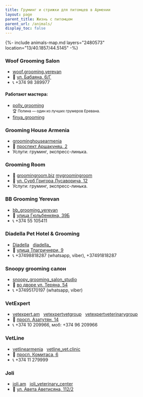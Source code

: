 ```yaml
---
title: Груминг и стрижки для питомцев в Армении
layout: page
parent_title: Жизнь с питомцем
parent_url: /animals/
display_toc: false
---
```


{%- include animals-map.md layers="2480573" location="13/40.1857/44.5145" -%}

<div class="cards list-emoji">
<div class="card">

### Woof Grooming Salon

- <i class="fa-brands fa-instagram"></i> [woof.grooming.yerevan](https://www.instagram.com/woof.grooming.yerevan/)
- 📍 [ул. Бабаяна, 6/Г](https://yandex.ru/maps/org/woof/222409553566/)
- 📞 +374 98 389977

#### Работают мастера:

- <i class="fa-brands fa-instagram"></i> [polly_grooming](https://www.instagram.com/polly_grooming/)<br><small>🏆 Полина — один из лучших грумеров Еревана.</small>
- <i class="fa-brands fa-instagram"></i> [finya_grooming](https://www.instagram.com/finya_grooming/)

</div>
<div class="card">

### Grooming House Armenia

- <i class="fa-brands fa-instagram"></i> [groominghousearmenia](https://www.instagram.com/groominghousearmenia/)
- 📍 [проспект Аршакуняц, 2](https://yandex.ru/maps/10262/yerevan/house/YE0YcwdnSUQEQFpqfX12cHplbA==/)
- Услуги: груминг, экспресс-линька.

</div>
<div class="card">

### Grooming Room

- 🔗 [groomingroom.biz](https://www.groomingroom.biz) <i class="fa-brands fa-instagram"></i> [mygroomingroom](https://www.instagram.com/mygroomingroom/)
- 📍 [ул. Сурб Григора Лусаворича, 12](https://yandex.ru/maps/org/grooming_room/77335829117/)
- Услуги: груминг, экспресс-линька.

</div>
<div class="card">

### BB Grooming Yerevan

- <i class="fa-brands fa-instagram"></i> [bb_grooming_yerevan](https://instagram.com/bb_grooming_yerevan)
- 📍 [улица Гюльбенкяна, 39Б](https://yandex.ru/maps/10262/yerevan/house/YE0Ycg5kSUUCQFpqfX5xc3hqZg==/)
- 📞 +374 55 105411

</div>
<div class="card">

### Diadella Pet Hotel & Grooming

- <i class="fa-brands fa-facebook-f"></i> [Diadella](https://www.facebook.com/profile.php?id=100064109612549) &nbsp; <i class="fa-brands fa-instagram"></i> [diadella_](https://instagram.com/diadella_/)
- 📍 [улица Тпагричнери, 9](https://yandex.ru/maps/10262/yerevan/house/YE0YcwVgSUEAQFpqfX12dnVhYQ==/)
- 📞 +37498818287 (whatsapp, viber), +37491818287

</div>
<div class="card">

### Snoopy grooming салон

- <i class="fa-brands fa-instagram"></i> [snoopy_grooming_salon_studio](https://instagram.com/snoopy_grooming_salon_studio/)
- 📍 [во дворе ул. Теряна, 54](https://yandex.ru/maps/10262/yerevan/house/YE0YcwZoQUwAQFpqfX15dH9kZw==/)
- 📞 +37495170197 (whatsapp, viber)

</div>
<div class="card">

### VetExpert

- <i class="fa-solid fa-link"></i> [vetexpert.am](https://vetexpert.am/ru/) &nbsp; <i class="fa-brands fa-facebook-f"></i> [vetexpertvetgroup](https://facebook.com/vetexpertvetgroup) &nbsp; <nobr markdown="span"><i class="fa-brands fa-instagram"></i> [vetexpertveterinarygroup](https://instagram.com/vetexpertveterinarygroup/)</nobr>
- 📍 [просп. Азатутян, 14](https://yandex.ru/maps/org/vet_ekspert/1861952348/)
- 📞 +374 10 209966, моб: +374 96 209966

</div>
<div class="card">

### VetLine

- <i class="fa-brands fa-facebook-f"></i> [vetlinearmenia](https://facebook.com/vetlinearmenia/) &nbsp; <i class="fa-brands fa-instagram"></i> [vetline_vet.clinic](https://instagram.com/vetline_vet.clinic/)
- 📍 [просп. Комитаса, 6](https://yandex.ru/maps/org/kruglosutochnaya_veterinarnaya_klinika_vetlayn/154801169156/)
- 📞 +374 11 279999

</div>
<div class="card">

### Joli

- <i class="fa-solid fa-link"></i> [joli.am](https://joli.am/) &nbsp; <i class="fa-brands fa-instagram"></i> [joli_veterinary_center](https://instagram.com/joli_veterinary_center/)
- 📍 [ул. Авета Аветисяна, 112/2](https://yandex.ru/maps/org/veterinarny_tsentr_dzholi/135151397057/)

</div>
</div>